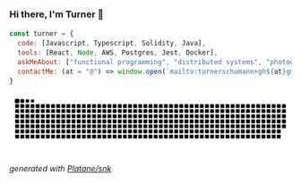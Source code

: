 ### Hi there, I'm Turner 👋

```javascript
const turner = {
  code: [Javascript, Typescript, Solidity, Java],
  tools: [React, Node, AWS, Postgres, Jest, Docker],
  askMeAbout: ["functional programming", "distributed systems", "photography", "backcountry skiing"],
  contactMe: (at = "@") => window.open(`mailto:turnerschumann+gh${at}gmail.com`);
}
```

<picture>
  <source media="(prefers-color-scheme: dark)" srcset="https://raw.githubusercontent.com/0xturner/0xturner/output/github-contribution-grid-snake-dark.svg" />
  <source media="(prefers-color-scheme: light)" srcset="https://raw.githubusercontent.com/0xturner/0xturner/output/github-contribution-grid-snake.svg" />
  <img alt="github-snake" src="https://raw.githubusercontent.com/0xturner/0xturner/output/github-contribution-grid-snake.svg" />
</picture>

_generated with [Platane/snk](https://github.com/Platane/snk)_
